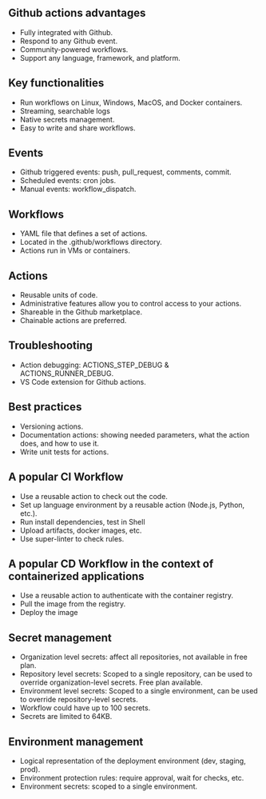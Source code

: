 ## Github actions advantages

- Fully integrated with Github.
- Respond to any Github event.
- Community-powered workflows.
- Support any language, framework, and platform.

## Key functionalities
- Run workflows on Linux, Windows, MacOS, and Docker containers.
- Streaming, searchable logs
- Native secrets management.
- Easy to write and share workflows.


## Events
- Github triggered events: push, pull_request, comments, commit.
- Scheduled events: cron jobs.
- Manual events: workflow_dispatch.

## Workflows
- YAML file that defines a set of actions.
- Located in the .github/workflows directory.
- Actions run in VMs or containers.
## Actions
- Reusable units of code.
- Administrative features allow you to control access to your actions.
- Shareable in the Github marketplace.
- Chainable actions are preferred.

## Troubleshooting
- Action debugging: ACTIONS_STEP_DEBUG & ACTIONS_RUNNER_DEBUG.
- VS Code extension for Github actions.

## Best practices
- Versioning actions.
- Documentation actions: showing needed parameters, what the action does, and how to use it.
- Write unit tests for actions.

## A popular CI Workflow
- Use a reusable action to check out the code.
- Set up language environment by a reusable action (Node.js, Python, etc.).
- Run install dependencies, test in Shell
- Upload artifacts, docker images, etc.
- Use super-linter to check rules.

## A popular CD Workflow in the context of containerized applications
- Use a reusable action to authenticate with the container registry.
- Pull the image from the registry.
- Deploy the image

## Secret management
- Organization level secrets: affect all repositories, not available in free plan.
- Repository level secrets: Scoped to a single repository, can be used to override organization-level secrets. Free plan available.
- Environment level secrets: Scoped to a single environment, can be used to override repository-level secrets.
- Workflow could have up to 100 secrets.
- Secrets are limited to 64KB.
## Environment management
- Logical representation of the deployment environment (dev, staging, prod).
- Environment protection rules: require approval, wait for checks, etc.
- Environment secrets: scoped to a single environment.